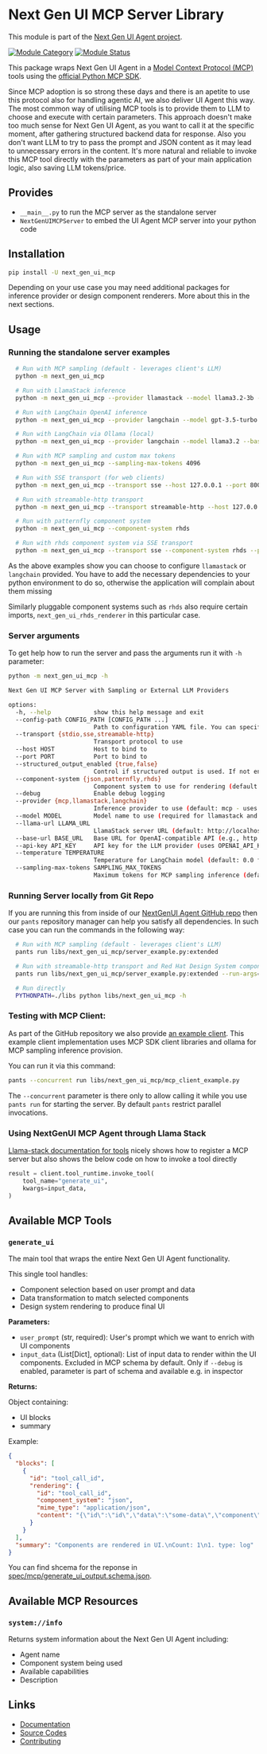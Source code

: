 # Next Gen UI MCP Server Library

This module is part of the [Next Gen UI Agent project](https://github.com/RedHat-UX/next-gen-ui-agent).

[![Module Category](https://img.shields.io/badge/Module%20Category-AI%20Protocol-red)](https://github.com/RedHat-UX/next-gen-ui-agent)
[![Module Status](https://img.shields.io/badge/Module%20Status-Tech%20Preview-orange)](https://github.com/RedHat-UX/next-gen-ui-agent)

This package wraps Next Gen UI Agent in a [Model Context Protocol (MCP)](https://modelcontextprotocol.io) tools using the [official Python MCP SDK](https://modelcontextprotocol.io/docs/sdk).

Since MCP adoption is so strong these days and there is an apetite to use this protocol also for handling agentic AI, we also deliver UI Agent this way. The most common way of utilising MCP tools is to provide them to LLM to choose and execute with certain parameters. This approach doesn't make too much sense for Next Gen UI Agent, as you want to call it at the specific moment, after gathering structured backend data for response. 
Also you don't want LLM to try to pass the prompt and JSON content as it may lead to unnecessary errors in the content. 
It's more natural and reliable to invoke this MCP tool directly with the parameters as part of your main application logic, also saving LLM tokens/price.

## Provides

* `__main__.py` to run the MCP server as the standalone server
* `NextGenUIMCPServer` to embed the UI Agent MCP server into your python code

## Installation

```sh
pip install -U next_gen_ui_mcp
```

Depending on your use case you may need additional packages for inference provider or design component renderers. More about this in the next sections.

## Usage

### Running the standalone server examples

```bash
  # Run with MCP sampling (default - leverages client's LLM)
  python -m next_gen_ui_mcp

  # Run with LlamaStack inference
  python -m next_gen_ui_mcp --provider llamastack --model llama3.2-3b --llama-url http://localhost:5001

  # Run with LangChain OpenAI inference
  python -m next_gen_ui_mcp --provider langchain --model gpt-3.5-turbo

  # Run with LangChain via Ollama (local)
  python -m next_gen_ui_mcp --provider langchain --model llama3.2 --base-url http://localhost:11434/v1 --api-key ollama

  # Run with MCP sampling and custom max tokens
  python -m next_gen_ui_mcp --sampling-max-tokens 4096

  # Run with SSE transport (for web clients)
  python -m next_gen_ui_mcp --transport sse --host 127.0.0.1 --port 8000

  # Run with streamable-http transport
  python -m next_gen_ui_mcp --transport streamable-http --host 127.0.0.1 --port 8000

  # Run with patternfly component system
  python -m next_gen_ui_mcp --component-system rhds

  # Run with rhds component system via SSE transport
  python -m next_gen_ui_mcp --transport sse --component-system rhds --port 8000
```

As the above examples show you can choose to configure `llamastack` or `langchain` provided. You have to add the necessary dependencies to your python environment to do so, otherwise the application will complain about them missing

Similarly pluggable component systems such as `rhds` also require certain imports, `next_gen_ui_rhds_renderer` in this particular case.

### Server arguments

To get help how to run the server and pass the arguments run it with `-h` parameter:

```sh
python -m next_gen_ui_mcp -h

Next Gen UI MCP Server with Sampling or External LLM Providers

options:
  -h, --help            show this help message and exit
  --config-path CONFIG_PATH [CONFIG_PATH ...]
                        Path to configuration YAML file. You can specify multiple config files by repeating same parameter or passing comma separated value.
  --transport {stdio,sse,streamable-http}
                        Transport protocol to use
  --host HOST           Host to bind to
  --port PORT           Port to bind to
  --structured_output_enabled {true,false}
                        Control if structured output is used. If not enabled the ouput is serialized as JSON in content property only.
  --component-system {json,patternfly,rhds}
                        Component system to use for rendering (default: json)
  --debug               Enable debug logging
  --provider {mcp,llamastack,langchain}
                        Inference provider to use (default: mcp - uses MCP sampling)
  --model MODEL         Model name to use (required for llamastack and langchain)
  --llama-url LLAMA_URL
                        LlamaStack server URL (default: http://localhost:5001)
  --base-url BASE_URL   Base URL for OpenAI-compatible API (e.g., http://localhost:11434/v1 for Ollama)
  --api-key API_KEY     API key for the LLM provider (uses OPENAI_API_KEY env var if not provided)
  --temperature TEMPERATURE
                        Temperature for LangChain model (default: 0.0 for deterministic responses)
  --sampling-max-tokens SAMPLING_MAX_TOKENS
                        Maximum tokens for MCP sampling inference (default: 2048)
```

### Running Server locally from Git Repo

If you are running this from inside of our [NextGenUI Agent GitHub repo](https://github.com/RedHat-UX/next-gen-ui-agent) then our `pants` repository manager can help you satisfy all dependencies. In such case you can run the commands in the following way:

```bash
  # Run with MCP sampling (default - leverages client's LLM)
  pants run libs/next_gen_ui_mcp/server_example.py:extended

  # Run with streamable-http transport and Red Hat Design System component system for rendering
  pants run libs/next_gen_ui_mcp/server_example.py:extended --run-args="--transport streamable-http --component-system rhds"

  # Run directly
  PYTHONPATH=./libs python libs/next_gen_ui_mcp -h
```

### Testing with MCP Client:

As part of the GitHub repository we also provide [an example client](https://github.com/RedHat-UX/next-gen-ui-agent/blob/main/libs/next_gen_ui_mcp/mcp_client_example.py). This example client implementation uses MCP SDK client libraries and ollama for MCP sampling inference provision.

You can run it via this command:

```bash
pants --concurrent run libs/next_gen_ui_mcp/mcp_client_example.py
```
The `--concurrent` parameter is there only to allow calling it while you use `pants run` for starting the server. By default `pants` restrict parallel invocations.

### Using NextGenUI MCP Agent through Llama Stack

[Llama-stack documentation for tools](https://llama-stack.readthedocs.io/en/latest/building_applications/tools.html) nicely shows how to register a MCP server but also shows the below code on how to invoke a tool directly

```python
result = client.tool_runtime.invoke_tool(
    tool_name="generate_ui",
    kwargs=input_data,
)
```

## Available MCP Tools

### `generate_ui`
The main tool that wraps the entire Next Gen UI Agent functionality.

This single tool handles:

- Component selection based on user prompt and data
- Data transformation to match selected components  
- Design system rendering to produce final UI

**Parameters:**

- `user_prompt` (str, required): User's prompt which we want to enrich with UI components
- `input_data` (List[Dict], optional): List of input data to render within the UI components. Excluded in MCP schema by default.
  Only if `--debug` is enabled, parameter is part of schema and available e.g. in inspector 

**Returns:**

Object containing:

- UI blocks
- summary

Example:

```json
{
  "blocks": [
    {
      "id": "tool_call_id",
      "rendering": {
        "id": "tool_call_id",
        "component_system": "json",
        "mime_type": "application/json",
        "content": "{\"id\":\"id\",\"data\":\"some-data\",\"component\":\"log\"}"
      }
    }
  ],
  "summary": "Components are rendered in UI.\nCount: 1\n1. type: log"
}
```

You can find shcema for the reponse in [spec/mcp/generate_ui_output.schema.json](https://github.com/RedHat-UX/next-gen-ui-agent/blob/main/spec/mcp/generate_ui_output.schema.json).

## Available MCP Resources

### `system://info`
Returns system information about the Next Gen UI Agent including:

- Agent name
- Component system being used
- Available capabilities
- Description

## Links

* [Documentation](https://redhat-ux.github.io/next-gen-ui-agent/guide/ai_apps_binding/mcp-library/)
* [Source Codes](https://github.com/RedHat-UX/next-gen-ui-agent/tree/main/libs/next_gen_ui_mcp)
* [Contributing](https://redhat-ux.github.io/next-gen-ui-agent/development/contributing/)
